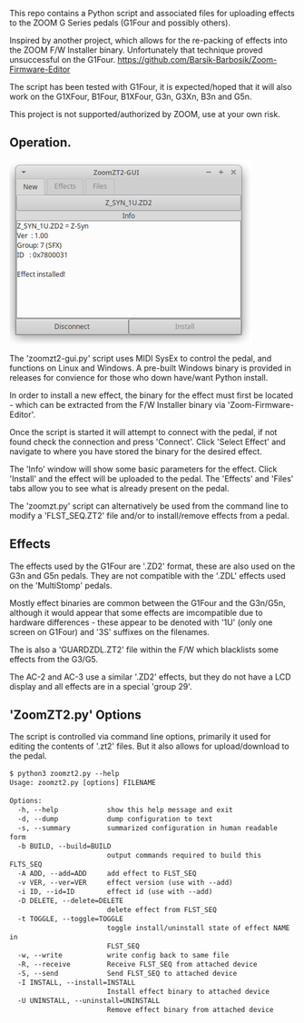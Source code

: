 
This repo contains a Python script and associated files for uploading effects to 
the ZOOM G Series pedals (G1Four and possibly others).

Inspired by another project, which allows for the re-packing of effects into the
ZOOM F/W Installer binary. Unfortunately that technique proved unsuccessful on the 
G1Four.
https://github.com/Barsik-Barbosik/Zoom-Firmware-Editor

The script has been tested with G1Four, it is expected/hoped that it will also 
work on the G1XFour, B1Four, B1XFour, G3n, G3Xn, B3n and G5n.

This project is not supported/authorized by ZOOM, use at your own risk.

## Operation.

![Screen Shot](/pictures/ZoomZT2-GUI.png)

The 'zoomzt2-gui.py' script uses MIDI SysEx to control the pedal, and functions
on Linux and Windows. A pre-built Windows binary is provided in releases for
convience for those who down have/want Python install.

In order to install a new effect, the binary for the effect must first be located - 
which can be extracted from the F/W Installer binary via 'Zoom-Firmware-Editor'.

Once the script is started it will attempt to connect with the pedal, if not found
check the connection and press 'Connect'. Click 'Select Effect' and navigate to 
where you have stored the binary for the desired effect.

The 'Info' window will show some basic parameters for the effect. Click 'Install'
and the effect will be uploaded to the pedal. The 'Effects' and 'Files' tabs allow
you to see what is already present on the pedal.

The 'zoomzt.py' script can alternatively be used from the command line to modify
a 'FLST_SEQ.ZT2' file and/or to install/remove effects from a pedal.

## Effects

The effects used by the G1Four are '.ZD2' format, these are also used on the G3n and G5n 
pedals. They are not compatible with the '.ZDL' effects used on the 'MultiStomp' pedals.

Mostly effect binaries are common between the G1Four and the G3n/G5n, although it would appear 
that some effects are imcompatible due to hardware differences - these appear to be denoted with
'1U' (only one screen on G1Four) and '3S' suffixes on the filenames.

The is also a 'GUARDZDL.ZT2' file within the F/W which blacklists some effects from the
G3/G5.

The AC-2 and AC-3 use a similar '.ZD2' effects, but they do not have a LCD display
and all effects are in a special 'group 29'.

## 'ZoomZT2.py' Options

The script is controlled via command line options, primarily it used for editing the
contents of '.zt2' files. But it also allows for upload/download to the pedal.

```
$ python3 zoomzt2.py --help
Usage: zoomzt2.py [options] FILENAME

Options:
  -h, --help            show this help message and exit
  -d, --dump            dump configuration to text
  -s, --summary         summarized configuration in human readable form
  -b BUILD, --build=BUILD
                        output commands required to build this FLTS_SEQ
  -A ADD, --add=ADD     add effect to FLST_SEQ
  -v VER, --ver=VER     effect version (use with --add)
  -i ID, --id=ID        effect id (use with --add)
  -D DELETE, --delete=DELETE
                        delete effect from FLST_SEQ
  -t TOGGLE, --toggle=TOGGLE
                        toggle install/uninstall state of effect NAME in
                        FLST_SEQ
  -w, --write           write config back to same file
  -R, --receive         Receive FLST_SEQ from attached device
  -S, --send            Send FLST_SEQ to attached device
  -I INSTALL, --install=INSTALL
                        Install effect binary to attached device
  -U UNINSTALL, --uninstall=UNINSTALL
                        Remove effect binary from attached device
```
